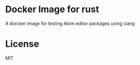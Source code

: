 # Docker Image for rust

A dorcker image for testing Atom editor packages using clang

# License

MIT
